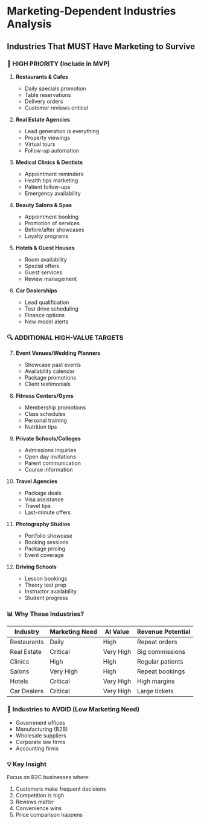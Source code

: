 # Marketing-Dependent Industries Analysis

## Industries That MUST Have Marketing to Survive

### 🎯 HIGH PRIORITY (Include in MVP)

1. **Restaurants & Cafes**
   - Daily specials promotion
   - Table reservations
   - Delivery orders
   - Customer reviews critical

2. **Real Estate Agencies**
   - Lead generation is everything
   - Property viewings
   - Virtual tours
   - Follow-up automation

3. **Medical Clinics & Dentists**
   - Appointment reminders
   - Health tips marketing
   - Patient follow-ups
   - Emergency availability

4. **Beauty Salons & Spas**
   - Appointment booking
   - Promotion of services
   - Before/after showcases
   - Loyalty programs

5. **Hotels & Guest Houses**
   - Room availability
   - Special offers
   - Guest services
   - Review management

6. **Car Dealerships**
   - Lead qualification
   - Test drive scheduling
   - Finance options
   - New model alerts

### 🔍 ADDITIONAL HIGH-VALUE TARGETS

7. **Event Venues/Wedding Planners**
   - Showcase past events
   - Availability calendar
   - Package promotions
   - Client testimonials

8. **Fitness Centers/Gyms**
   - Membership promotions
   - Class schedules
   - Personal training
   - Nutrition tips

9. **Private Schools/Colleges**
   - Admissions inquiries
   - Open day invitations
   - Parent communication
   - Course information

10. **Travel Agencies**
    - Package deals
    - Visa assistance
    - Travel tips
    - Last-minute offers

11. **Photography Studios**
    - Portfolio showcase
    - Booking sessions
    - Package pricing
    - Event coverage

12. **Driving Schools**
    - Lesson bookings
    - Theory test prep
    - Instructor availability
    - Student progress

### 📊 Why These Industries?

| Industry | Marketing Need | AI Value | Revenue Potential |
|----------|---------------|----------|-------------------|
| Restaurants | Daily | High | Repeat orders |
| Real Estate | Critical | Very High | Big commissions |
| Clinics | High | High | Regular patients |
| Salons | Very High | High | Repeat bookings |
| Hotels | Critical | Very High | High margins |
| Car Dealers | Critical | Very High | Large tickets |

### 🚫 Industries to AVOID (Low Marketing Need)

- Government offices
- Manufacturing (B2B)
- Wholesale suppliers
- Corporate law firms
- Accounting firms

### 💡 Key Insight

Focus on B2C businesses where:
1. Customers make frequent decisions
2. Competition is high
3. Reviews matter
4. Convenience wins
5. Price comparison happens